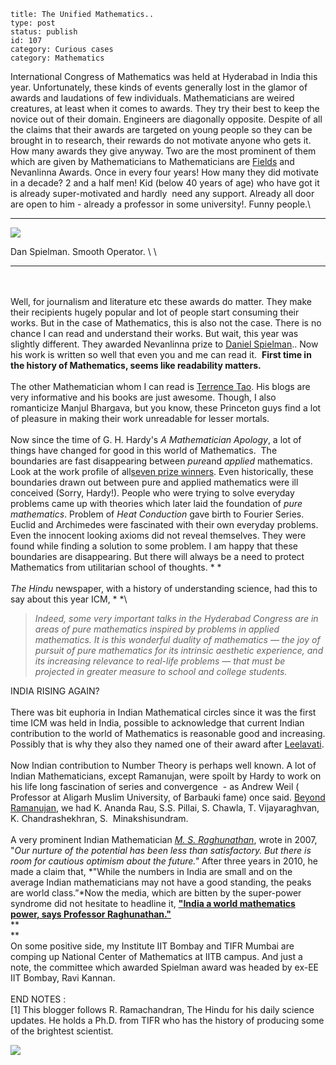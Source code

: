 ~~~~ 
title: The Unified Mathematics..
type: post
status: publish
id: 107
category: Curious cases
category: Mathematics
~~~~

International Congress of Mathematics was held at Hyderabad in India
this year. Unfortunately, these kinds of events generally lost in the
glamor of awards and laudations of few individuals. Mathematicians are
weired creatures, at least when it comes to awards. They try their best
to keep the novice out of their domain. Engineers are diagonally
opposite. Despite of all the claims that their awards are targeted on
young people so they can be brought in to research, their rewards do not
motivate anyone who gets it. How many awards they give anyway. Two are
the most prominent of them which are given by Mathematicians to
Mathematicians are
[Fields](http://www.hinduonnet.com/fline/fl2317/stories/20060908004913000.htm)
and Nevanlinna Awards. Once in every four years! How many they did
motivate in a decade? 2 and a half men! Kid (below 40 years of age) who
have got it is already super-motivated and hardly  need any support.
Already all door are open to him - already a professor in some
university!. Funny people.\

  ------------------------------------------------------------------------------------------------------------- --- ---
  [![](http://www.cs.yale.edu/homes/spielman/iceland.jpg)](http://www.cs.yale.edu/homes/spielman/iceland.jpg)

  Dan Spielman. Smooth Operator.                                                                                \   \
                                                                                                                    
  ------------------------------------------------------------------------------------------------------------- --- ---

\
\
Well, for journalism and literature etc these awards do matter. They
make their recipients hugely popular and lot of people start consuming
their works. But in the case of Mathematics, this is also not the case.
There is no chance I can read and understand their works. But wait, this
year was slightly different. They awarded Nevanlinna prize to [Daniel
Spielman](http://www.cs.yale.edu/homes/spielman/).. Now his work is
written so well that even you and me can read it.  **First time in the
history of Mathematics, seems like readability matters.**\
\
The other Mathematician whom I can read is [Terrence
Tao](http://terrytao.wordpress.com/). His blogs are very informative and
his books are just awesome. Though, I also romanticize Manjul Bhargava,
but you know, these Princeton guys find a lot of pleasure in making
their work unreadable for lesser mortals.\
\
Now since the time of G. H. Hardy's *A Mathematician Apology*, a lot of
things have changed for good in this world of Mathematics.  The
boundaries are fast disappearing between *pure*and *applied*
mathematics. Look at the work profile of all[seven prize
winners](http://www.icm2010.in/prize-winners-2010). Even historically,
these boundaries drawn out between pure and applied mathematics were ill
conceived (Sorry, Hardy!). People who were trying to solve everyday
problems came up with theories which later laid the foundation of *pure
mathematics*. Problem of *Heat Conduction* gave birth to Fourier Series.
Euclid and Archimedes were fascinated with their own everyday problems.
Even the innocent looking axioms did not reveal themselves. They were
found while finding a solution to some problem. I am happy that these
boundaries are disappearing. But there will always be a need to protect
Mathematics from utilitarian school of thoughts. * *\
\
*The Hindu* newspaper, with a history of understanding science, had this
to say about this year ICM, * *\

> *Indeed, some very important talks in the Hyderabad Congress are in
> areas of pure mathematics inspired by problems in applied mathematics.
> It is this wonderful duality of mathematics — the joy of pursuit of
> pure mathematics for its intrinsic aesthetic experience, and its
> increasing relevance to real-life problems — that must be projected in
> greater measure to school and college students.*

INDIA RISING AGAIN?\
\
There was bit euphoria in Indian Mathematical circles since it was the
first time ICM was held in India, possible to acknowledge that current
Indian contribution to the world of Mathematics is reasonable good and
increasing. Possibly that is why they also they named one of their award
after
[Leelavati](http://www.hindu.com/2010/06/09/stories/2010060961982200.htm).\
\
Now Indian contribution to Number Theory is perhaps well known. A lot of
Indian Mathematicians, except Ramanujan, were spoilt by Hardy to work on
his life long fascination of series and convergence  - as Andrew Weil (
Professor at Aligarh Muslim University, of Barbauki fame) once said.
[Beyond
Ramanujan](http://www.frontlineonnet.com/fl2719/stories/20100924271911400.htm),
we had K. Ananda Rau, S.S. Pillai, S. Chawla, T. Vijayaraghvan, K.
Chandrashekhran, S.  Minakshisundram. \
\
A very prominent Indian Mathematician [*M. S.
Raghunathan*](http://www.hinduonnet.com/fline/fl1726/17261130.htm),
wrote in 2007, "*Our nurture of the potential has been less than
satisfactory. But there is room for cautious optimism about the
future."* After three years in 2010, he made a claim that, *"While the
numbers in India are small and on the average Indian mathematicians may
not have a good standing, the peaks are world class.”*Now the media,
which are bitten by the super-power syndrome did not hesitate to
headline it, [**"India a world mathematics power, says Professor
Raghunathan."**](http://www.thehindu.com/sci-tech/science/article347210.ece)\
**\
**\
On some positive side, my Institute IIT Bombay and TIFR Mumbai are
comping up National Center of Mathematics at IITB campus. And just a
note, the committee which awarded Spielman award was headed by ex-EE IIT
Bombay, Ravi Kannan.\
\
END NOTES :\
[1] This blogger follows R. Ramachandran, The Hindu for his daily
science updates. He holds a Ph.D. from TIFR who has the history of
producing some of the brightest scientist.

![](https://blogger.googleusercontent.com/tracker/3794193585985230867-2939088800079663785?l=dilawarsays.blogspot.com)
